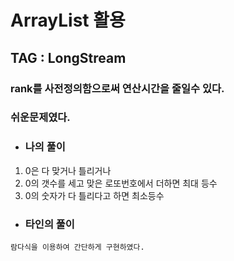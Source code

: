 # ArrayList 활용

## TAG : LongStream


### rank를 사전정의함으로써 연산시간을 줄일수 있다. 

### 쉬운문제였다.

- 
  ### 나의 풀이 

1. 0은 다 맞거나 틀리거나
2. 0의 갯수를 세고 맞은 로또번호에서 더하면 최대 등수
3. 0의 숫자가 다 틀리다고 하면 최소등수


- 
  ### 타인의 풀이


```
람다식을 이용하여 간단하게 구현하였다. 
```






